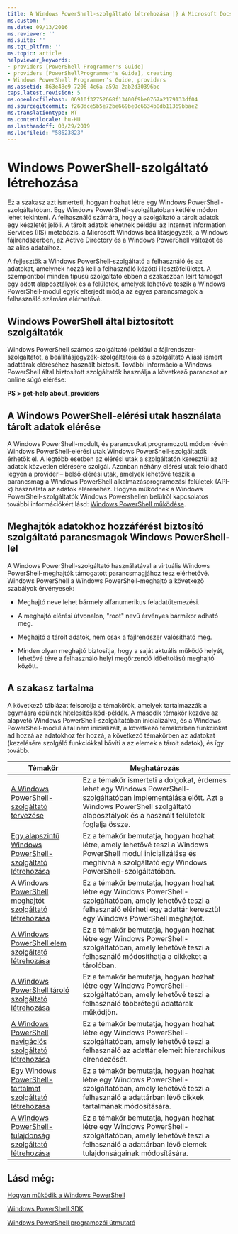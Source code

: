 ```yaml
---
title: A Windows PowerShell-szolgáltató létrehozása |} A Microsoft Docs
ms.custom: ''
ms.date: 09/13/2016
ms.reviewer: ''
ms.suite: ''
ms.tgt_pltfrm: ''
ms.topic: article
helpviewer_keywords:
- providers [PowerShell Programmer's Guide]
- providers [PowerShellProgrammer's Guide], creating
- Windows PowerShell Programmer's Guide, providers
ms.assetid: 863e48e9-7206-4c6a-a59a-2ab2d30396bc
caps.latest.revision: 5
ms.openlocfilehash: 06910f32752668f13400f9be0767a2179133df04
ms.sourcegitcommit: f268dce5b5e72be669be0c6634b8db11369bbae2
ms.translationtype: MT
ms.contentlocale: hu-HU
ms.lasthandoff: 03/29/2019
ms.locfileid: "58623823"
---
```

# <a name="how-to-create-a-windows-powershell-provider"></a>Windows PowerShell-szolgáltató létrehozása

Ez a szakasz azt ismerteti, hogyan hozhat létre egy Windows PowerShell-szolgáltatóban. Egy Windows PowerShell-szolgáltatóban kétféle módon lehet tekinteni. A felhasználó számára, hogy a szolgáltató a tárolt adatok egy készletét jelöli. A tárolt adatok lehetnek például az Internet Information Services (IIS) metabázis, a Microsoft Windows beállításjegyzék, a Windows fájlrendszerben, az Active Directory és a Windows PowerShell változót és az alias adataihoz.

A fejlesztők a Windows PowerShell-szolgáltató a felhasználó és az adatokat, amelynek hozzá kell a felhasználó közötti illesztőfelületet. A szempontból minden típusú szolgáltató ebben a szakaszban leírt támogat egy adott alaposztályok és a felületek, amelyek lehetővé teszik a Windows PowerShell-modul egyik elterjedt módja az egyes parancsmagok a felhasználó számára elérhetővé.

## <a name="providers-provided-by-windows-powershell"></a>Windows PowerShell által biztosított szolgáltatók

Windows PowerShell számos szolgáltató (például a fájlrendszer-szolgáltatót, a beállításjegyzék-szolgáltatója és a szolgáltató Alias) ismert adattárak eléréséhez használt biztosít. További információ a Windows PowerShell által biztosított szolgáltatók használja a következő parancsot az online súgó elérése:

**PS > get-help about_providers**

## <a name="accessing-the-stored-data-using-windows-powershell-paths"></a>A Windows PowerShell-elérési utak használata tárolt adatok elérése

A Windows PowerShell-modult, és parancsokat programozott módon révén Windows PowerShell-elérési utak Windows PowerShell-szolgáltatók érhetők el. A legtöbb esetben az elérési utak a szolgáltatón keresztül az adatok közvetlen elérésére szolgál. Azonban néhány elérési utak feloldható legyen a provider – belső elérési utak, amelyek lehetővé teszik a parancsmag a Windows PowerShell alkalmazásprogramozási felületek (API-k) használata az adatok eléréséhez. Hogyan működnek a Windows PowerShell-szolgáltatók Windows Powershellen belülről kapcsolatos további információkért lásd: [Windows PowerShell működése](http://msdn.microsoft.com/en-us/ced30e23-10af-4700-8933-49873bd84d58).

## <a name="exposing-provider-cmdlets-using-windows-powershell-drives"></a>Meghajtók adatokhoz hozzáférést biztosító szolgáltató parancsmagok Windows PowerShell-lel

A Windows PowerShell-szolgáltató használatával a virtuális Windows PowerShell-meghajtók támogatott parancsmagjához tesz elérhetővé. Windows PowerShell a Windows PowerShell-meghajtó a következő szabályok érvényesek:

- Meghajtó neve lehet bármely alfanumerikus feladatütemezési.

- A meghajtó elérési útvonalon, "root" nevű érvényes bármikor adható meg.

- Meghajtó a tárolt adatok, nem csak a fájlrendszer valósítható meg.

- Minden olyan meghajtó biztosítja, hogy a saját aktuális működő helyét, lehetővé téve a felhasználó helyi megőrzendő időeltolású meghajtó között.

## <a name="in-this-section"></a>A szakasz tartalma

A következő táblázat felsorolja a témakörök, amelyek tartalmazzák a egymásra épülnek hitelesítésikód-példák. A második témakör kezdve az alapvető Windows PowerShell-szolgáltatóban inicializálva, és a Windows PowerShell-modul által nem inicializált, a következő témakörben funkciókat ad hozzá az adatokhoz fér hozzá, a következő témakörben az adatokat (kezelésére szolgáló funkciókkal bővíti a az elemek a tárolt adatok), és így tovább.

|Témakör|Meghatározás|
|-----------|----------------|
|[A Windows PowerShell-szolgáltató tervezése](./designing-your-windows-powershell-provider.md)|Ez a témakör ismerteti a dolgokat, érdemes lehet egy Windows PowerShell-szolgáltatóban implementálása előtt. Azt a Windows PowerShell szolgáltató alaposztályok és a használt felületek foglalja össze.|
|[Egy alapszintű Windows PowerShell-szolgáltató létrehozása](./creating-a-basic-windows-powershell-provider.md)|Ez a témakör bemutatja, hogyan hozhat létre, amely lehetővé teszi a Windows PowerShell modul inicializálása és meghívná a szolgáltató egy Windows PowerShell-szolgáltatóban.|
|[A Windows PowerShell meghajtót szolgáltató létrehozása](./creating-a-windows-powershell-drive-provider.md)|Ez a témakör bemutatja, hogyan hozhat létre egy Windows PowerShell-szolgáltatóban, amely lehetővé teszi a felhasználó elérheti egy adattár keresztül egy Windows PowerShell meghajtót.|
|[A Windows PowerShell elem szolgáltató létrehozása](./creating-a-windows-powershell-item-provider.md)|Ez a témakör bemutatja, hogyan hozhat létre egy Windows PowerShell-szolgáltatóban, amely lehetővé teszi a felhasználó módosíthatja a cikkeket a tárolóban.|
|[A Windows PowerShell tároló szolgáltató létrehozása](./creating-a-windows-powershell-container-provider.md)|Ez a témakör bemutatja, hogyan hozhat létre egy Windows PowerShell-szolgáltatóban, amely lehetővé teszi a felhasználó többrétegű adattárak működjön.|
|[A Windows PowerShell navigációs szolgáltató létrehozása](./creating-a-windows-powershell-navigation-provider.md)|Ez a témakör bemutatja, hogyan hozhat létre egy Windows PowerShell-szolgáltatóban, amely lehetővé teszi a felhasználó az adattár elemeit hierarchikus elrendezését.|
|[Egy Windows PowerShell-tartalmat szolgáltató létrehozása](./creating-a-windows-powershell-content-provider.md)|Ez a témakör bemutatja, hogyan hozhat létre egy Windows PowerShell-szolgáltatóban, amely lehetővé teszi a felhasználó a adattárban lévő cikkek tartalmának módosítására.|
|[A Windows PowerShell-tulajdonság szolgáltató létrehozása](./creating-a-windows-powershell-property-provider.md)|Ez a témakör bemutatja, hogyan hozhat létre egy Windows PowerShell-szolgáltatóban, amely lehetővé teszi a felhasználó a adattárban lévő elemek tulajdonságainak módosítására.|

## <a name="see-also"></a>Lásd még:

[Hogyan működik a Windows PowerShell](http://msdn.microsoft.com/en-us/ced30e23-10af-4700-8933-49873bd84d58)

[Windows PowerShell SDK](../windows-powershell-reference.md)

[Windows PowerShell programozói útmutató](./windows-powershell-programmer-s-guide.md)
